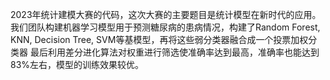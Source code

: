 2023年统计建模大赛的代码，这次大赛的主要题目是统计模型在新时代的应用。
我们团队构建机器学习模型用于预测糖尿病的患病情况，构建了Random Forest, KNN, Decision Tree, SVM等基模型，再将这些弱分类器融合成一个投票加权分类器
最后利用差分进化算法对权重进行筛选使准确率达到最高，准确率也能达到83%左右，模型的训练效果较优。
